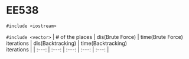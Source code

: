 # EE538
```
#include <iostream>
```
`
#include <vector>
`
| # of the places | dis(Brute Force) | time(Brute Force)<br />iterations | dis(Backtracking) | time(Backtracking)<br />iterations |
| :---: | :---: | :---: | :---: | :---: |
